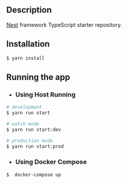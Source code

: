 ## Description

[Nest](https://github.com/nestjs/nest) framework TypeScript starter repository.

## Installation

```bash
$ yarn install
```

## Running the app

- ### Using Host Running
```bash
# development
$ yarn run start

# watch mode
$ yarn run start:dev

# production mode
$ yarn run start:prod
```
- ### Using Docker Compose
```bash
$  docker-compose up
```

